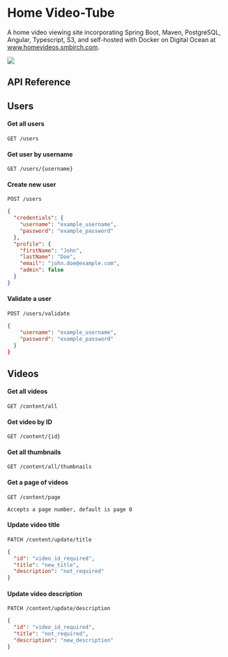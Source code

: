 # Home Video-Tube

A home video viewing site incorporating Spring Boot, Maven, PostgreSQL, Angular, Typescript, S3, and self-hosted with Docker on
Digital Ocean at www.homevideos.smbirch.com.

![](https://github.com/smbirch/homevideos/blob/main/media/Screenshot%202024-04-17%20at%205.27.57%E2%80%AFPM.png)

## API Reference

## Users

#### Get all users

```http request
GET /users
```

#### Get user by username

```http request
GET /users/{username}
```

#### Create new user

```http request
POST /users
```

```json
{
  "credentials": {
    "username": "example_username",
    "password": "example_password"
  },
  "profile": {
    "firstName": "John",
    "lastName": "Doe",
    "email": "john.doe@example.com",
    "admin": false
  }
}
```

#### Validate a user

```http request
POST /users/validate
```

```json 
{
    "username": "example_username",
    "password": "example_password"
  }
}
```

## Videos

#### Get all videos

```http request
GET /content/all
```

#### Get video by ID

```http request
GET /content/{id}
```

#### Get all thumbnails

```http request
GET /content/all/thumbnails
```

#### Get a page of videos

```http request
GET /content/page
```

```
Accepts a page number, default is page 0
``` 

#### Update video title

```http request
PATCH /content/update/title
```

```json 
{
  "id": "video_id_required",
  "title": "new_title",
  "description": "not_required"
}
```

#### Update video description

```http request
PATCH /content/update/description
```

```json 
{
  "id": "video_id_required",
  "title": "not_required",
  "description": "new_description"
}
```

